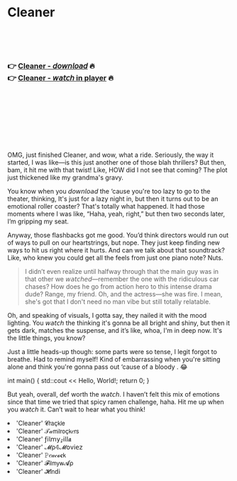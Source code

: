 <h1>Cleaner</h1>

<br><br><br>

<h3>👉 <a href="https://Ronalds-liponthero1977.github.io/eattnhahhh/">Cleaner - 𝘥𝘰𝘸𝘯𝘭𝘰𝘢𝘥</a> 🔥<br>
👉 <a href="https://Ronalds-liponthero1977.github.io/eattnhahhh/">Cleaner - 𝘸𝘢𝘵𝘤𝘩 in player</a> 🔥
</h3>



<br><br><br><br><br><br><br>


OMG, just finished Cleaner, and wow, what a ride. Seriously, the way it started, I was like—is this just another one of those blah thrillers? But then, bam, it hit me with that twist! Like, HOW did I not see that coming? The plot just thickened like my grandma's gravy.

You know when you 𝘥𝘰𝘸𝘯𝘭𝘰𝘢𝘥 the   ‘cause you're too lazy to go to the theater, thinking, It's just for a lazy night in, but then it turns out to be an emotional roller coaster? That's totally what happened. It had those moments where I was like, “Haha, yeah, right,” but then two seconds later, I’m gripping my seat.

Anyway, those flashbacks got me good. You’d think directors would run out of ways to pull on our heartstrings, but nope. They just keep finding new ways to hit us right where it hurts. And can we talk about that soundtrack? Like, who knew you could get all the feels from just one piano note? Nuts.

> I didn’t even realize until halfway through that the main guy was in that other   we 𝘸𝘢𝘵𝘤𝘩𝘦𝘥—remember the one with the ridiculous car chases? How does he go from action hero to this intense drama dude? Range, my friend. Oh, and the actress—she was fire. I mean, she's got that I don't need no man vibe but still totally relatable.

Oh, and speaking of visuals, I gotta say, they nailed it with the mood lighting. You 𝘸𝘢𝘵𝘤𝘩 the   thinking it's gonna be all bright and shiny, but then it gets dark, matches the suspense, and it’s like, whoa, I'm in deep now. It's the little things, you know?

Just a little heads-up though: some parts were so tense, I legit forgot to breathe. Had to remind myself! Kind of embarrassing when you're sitting alone and think you're gonna pass out ‘cause of a bloody  . 😂

int main() { std::cout << Hello, World!; return 0; }

But yeah, overall, def worth the 𝘸𝘢𝘵𝘤𝘩. I haven’t felt this mix of emotions since that time we tried that spicy ramen challenge, haha. Hit me up when you 𝘸𝘢𝘵𝘤𝘩 it. Can’t wait to hear what you think!

<li>'Cleaner' 𝓒𝗋𝖺ç𝗄𝗅𝖾</li>
<li>'Cleaner' 𝒯𝒶𝗆𝗂𝗅𝗋𝗈ç𝗄𝑒𝗋𝗌</li>
<li>'Cleaner' ƒ𝗂𝗅𝗆𝗒𝓏𝗂𝗅𝗅𝖆</li>
<li>'Cleaner' 𝓜ρ𝟜𝓜𝗈ν𝗂𝖾𝗓</li>
<li>'Cleaner' 𝙿𝑒𝒶𝒸𝓸𝐜𝗄</li>
<li>'Cleaner' 𝓕𝗂𝗅𝗆𝗒𝗐𝓐ρ</li>
<li>'Cleaner' 𝓗𝗂𝗇ԁ𝗂</li>
